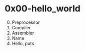 <h1>0x00-hello_world</h1>

00. Preprocessor<br>
01. Compiler<br>
02. Assembler<br>
03. Name<br>
04. Hello, puts<br>
